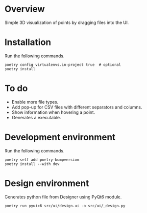 # Overview
Simple 3D visualization of points by dragging files into the UI.


# Installation
Run the following commands.
```
poetry config virtualenvs.in-project true  # optional
poetry install
```


# To do
- Enable more file types.
- Add pop-up for CSV files with different separators and columns.
- Show information when hovering a point.
- Generates a executable.


# Development environment
Run the following commands.
```
poetry self add poetry-bumpversion
poetry install --with dev
```

# Design environment
Generates python file from Designer using PyQt6 module.
```
poetry run pyuic6 src/ui/design.ui -o src/ui/_design.py
```
